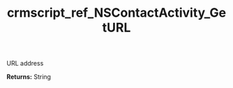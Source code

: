 ﻿---
title: crmscript_ref_NSContactActivity_GetURL
description: String NSContactActivity.GetURL()
intellisense: NSContactActivity.GetURL
keywords: NSContactActivity, GetURL
so.topic: reference
---

URL address

**Returns:** String


